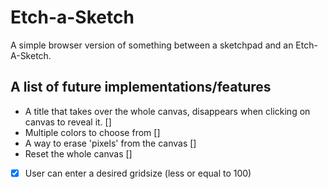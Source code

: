 # Etch-a-Sketch
A simple browser version of something between a sketchpad and an Etch-A-Sketch.

## A list of future implementations/features
* A title that takes over the whole canvas, disappears when clicking on canvas to reveal it. []
* Multiple colors to choose from []
* A way to erase 'pixels' from the canvas []
* Reset the whole canvas []
* [X] User can enter a desired gridsize (less or equal to 100) 

